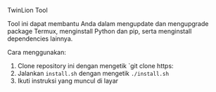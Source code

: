 TwinLion Tool

Tool ini dapat membantu Anda dalam mengupdate dan mengupgrade package Termux, menginstall Python dan pip, serta menginstall dependencies lainnya.

Cara menggunakan:
1. Clone repository ini dengan mengetik `git clone https:                                       
2. Jalankan `install.sh` dengan mengetik `./install.sh`
3. Ikuti instruksi yang muncul di layar

